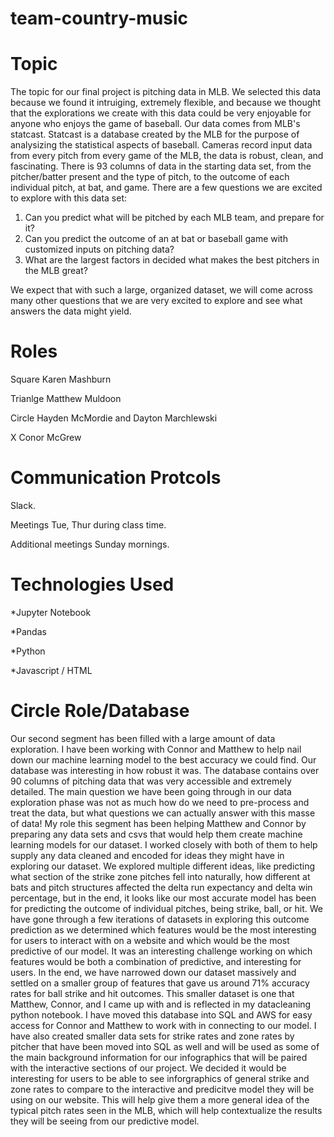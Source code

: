 # team-country-music

# Topic
The topic for our final project is pitching data in MLB. We selected this data because we found it intruiging, extremely flexible, and because we thought that the explorations we create with this data could be very enjoyable for anyone who enjoys the game of baseball. Our data comes from MLB's statcast. Statcast is a database created by the MLB for the purpose of analysizing the statistical aspects of baseball. Cameras record input data from every pitch from every game of the MLB, the data is robust, clean, and fascinating. There is 93 columns of data in the starting data set, from the pitcher/batter present and the type of pitch, to the outcome of each individual pitch, at bat, and game. There are a few questions we are excited to explore with this data set:

1. Can you predict what will be pitched by each MLB team, and prepare for it?
2. Can you predict the outcome of an at bat or baseball game with customized inputs on pitching data?
3. What are the largest factors in decided what makes the best pitchers in the MLB great?

We expect that with such a large, organized dataset, we will come across many other questions that we are very excited to explore and see what answers the data might yield. 

# Roles
Square Karen Mashburn

Trianlge Matthew Muldoon

Circle Hayden McMordie and Dayton Marchlewski

X Conor McGrew

# Communication Protcols
Slack.

Meetings Tue, Thur during class time.

Additional meetings Sunday mornings.

# Technologies Used
*Jupyter Notebook

*Pandas

*Python

*Javascript / HTML

# Circle Role/Database
Our second segment has been filled with a large amount of data exploration. I have been working with Connor and Matthew to help nail down our machine learning model to the best accuracy we could find. Our database was interesting in how robust it was. The database contains over 90 columns of pitching data that was very accessible and extremely detailed. The main question we have been going through in our data exploration phase was not as much how do we need to pre-process and treat the data, but what questions we can actually answer with this masse of data! My role this segment has been helping Matthew and Connor by preparing any data sets and csvs that would help them create machine learning models for our dataset. I worked closely with both of them to help supply any data cleaned and encoded for ideas they might have in exploring our dataset. We explored multiple different ideas, like predicting what section of the strike zone pitches fell into naturally, how different at bats and pitch structures affected the delta run expectancy and delta win percentage, but in the end, it looks like our most accurate model has been for predicting the outcome of individual pitches, being strike, ball, or hit. We have gone through a few iterations of datasets in exploring this outcome prediction as we determined which features would be the most interesting for users to interact with on a website and which would be the most predictive of our model. It was an interesting challenge working on which features would be both a combination of predictive, and interesting for users. In the end, we have narrowed down our dataset massively and settled on a smaller group of features that gave us around 71% accuracy rates for ball strike and hit outcomes.  This smaller dataset is one that Matthew, Connor, and I came up with and is reflected in my datacleaning python notebook. I have moved this database into SQL and AWS for easy access for Connor and Matthew to work with in connecting to our model. I have also created smaller data sets for strike rates and zone rates by pitcher that have been moved into SQL as well and will be used as some of the main background information for our infographics that will be paired with the interactive sections of our project. We decided it would be interesting for users to be able to see inforgraphics of general strike and zone rates to compare to the interactive and predicitve model they will be using on our website. This will help give them a more general idea of the typical pitch rates seen in the MLB, which will help contextualize the results they will be seeing from our predictive model. 